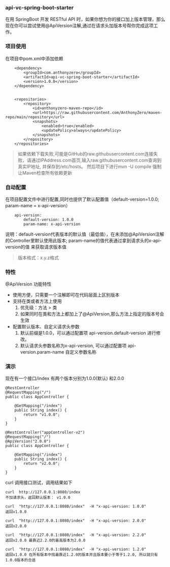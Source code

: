 ### api-vc-spring-boot-starter
在用 SpringBoot 开发 RESTful API 时，如果你想为你的接口加上版本管理，那么现在你可以尝试使用@ApiVersion注解,通过在请求头加版本号帮你完成这项工作。

### 项目使用
在项目中pom.xml中添加依赖
```
    <dependency>
        <groupId>com.anthonyzero</groupId>
        <artifactId>api-vc-spring-boot-starter</artifactId>
        <version>1.0.0</version>
    </dependency>
    
    
    <repositories>
        <repository>
            <id>anthonyzero-maven-repo</id>
            <url>https://raw.githubusercontent.com/AnthonyZero/maven-repo/main/repository</url>
            <snapshots>
                <enabled>true</enabled>
                <updatePolicy>always</updatePolicy>
            </snapshots>
        </repository>
    </repositories>
```
> 如果依赖下载失败,可能是GitHub的raw.githubusercontent.com连接失败，请通过IPAddress.com首页,输入raw.githubusercontent.com查询到真实IP地址, 并保存到/etc/hosts。
然后项目下进行mvn -U compile 强制让Maven检查所有依赖更新

### 自动配置
在项目配置文件中进行配置,同时也提供了默认配置值（default-version=1.0.0; param-name = x-api-version）
```
    api-version:
        default-version: 1.0.0
        param-name: x-api-version
```
说明：default-version代表版本的默认值（最低值），在未添加@ApiVersion注解的Controller里默认使用此版本;
param-name的值代表通过拿到请求头的x-api-version的值 来获取请求版本值

> 版本格式：x.y.z格式

### 特性
@ApiVersion 功能特性
* 使用方便，只需要一个注解即可在代码层面上区别版本
* 支持在类或者方法上使用
  1. 优先级：方法 > 类
  2. 如果同时在类和方法上都加上了@ApiVersion,那么方法上指定的版本号会生效
* 配置默认版本、自定义请求头参数
  1. 默认前缀是1.0.0，可以通过配置项 api-version.default-version 进行修改。
  2. 默认请求头参数名称为x-api-version, 可以通过配置项 api-version.param-name 自定义参数名称


### 演示
现在有一个接口/index 有两个版本分别为1.0.0(默认) 和2.0.0
```
@RestController
@RequestMapping("/")
public class AppController {

    @GetMapping("/index")
    public String index() {
        return "v1.0.0";
    }
}

@RestController("appController-v2")
@RequestMapping("/")
@ApiVersion("2.0.0")
public class AppController {

    @GetMapping("/index")
    public String index() {
        return "v2.0.0";
    }
}
```
curl 调用接口测试，调用结果如下
```
curl  http://127.0.0.1:8080/index
不加请求头，返回默认版本： v1.0.0

curl  "http://127.0.0.1:8080/index"  -H "x-api-version: 1.0.0"
返回v1.0.0

curl  "http://127.0.0.1:8080/index"  -H "x-api-version: 2.0.0"
返回v2.0.0

curl  "http://127.0.0.1:8080/index"  -H "x-api-version: 2.2.0"
返回v2.0.0 最靠近2.2.0的最高版本为2.0.0

curl  "http://127.0.0.1:8080/index"  -H "x-api-version: 1.2.0"
返回v1.0.0 在所有版本中找最靠近1.2.0的版本并且版本要小于等于1.2.0, 所以就只有1.0.0版本的合适

```
